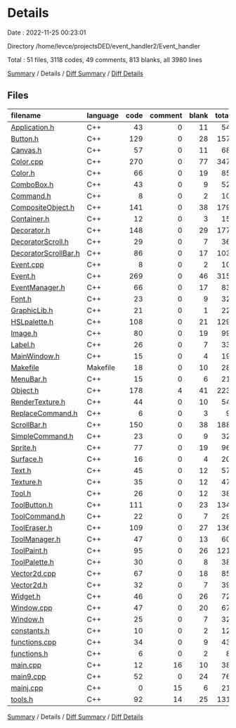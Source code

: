# Details

Date : 2022-11-25 00:23:01

Directory /home/levce/projectsDED/event_handler2/Event_handler

Total : 51 files,  3118 codes, 49 comments, 813 blanks, all 3980 lines

[Summary](results.md) / Details / [Diff Summary](diff.md) / [Diff Details](diff-details.md)

## Files
| filename | language | code | comment | blank | total |
| :--- | :--- | ---: | ---: | ---: | ---: |
| [Application.h](/Application.h) | C++ | 43 | 0 | 11 | 54 |
| [Button.h](/Button.h) | C++ | 129 | 0 | 28 | 157 |
| [Canvas.h](/Canvas.h) | C++ | 57 | 0 | 11 | 68 |
| [Color.cpp](/Color.cpp) | C++ | 270 | 0 | 77 | 347 |
| [Color.h](/Color.h) | C++ | 66 | 0 | 19 | 85 |
| [ComboBox.h](/ComboBox.h) | C++ | 43 | 0 | 9 | 52 |
| [Command.h](/Command.h) | C++ | 8 | 0 | 2 | 10 |
| [CompositeObject.h](/CompositeObject.h) | C++ | 141 | 0 | 38 | 179 |
| [Container.h](/Container.h) | C++ | 12 | 0 | 3 | 15 |
| [Decorator.h](/Decorator.h) | C++ | 148 | 0 | 29 | 177 |
| [DecoratorScroll.h](/DecoratorScroll.h) | C++ | 29 | 0 | 7 | 36 |
| [DecoratorScrollBar.h](/DecoratorScrollBar.h) | C++ | 86 | 0 | 17 | 103 |
| [Event.cpp](/Event.cpp) | C++ | 8 | 0 | 2 | 10 |
| [Event.h](/Event.h) | C++ | 269 | 0 | 46 | 315 |
| [EventManager.h](/EventManager.h) | C++ | 66 | 0 | 17 | 83 |
| [Font.h](/Font.h) | C++ | 23 | 0 | 9 | 32 |
| [GraphicLib.h](/GraphicLib.h) | C++ | 21 | 0 | 1 | 22 |
| [HSLpalette.h](/HSLpalette.h) | C++ | 108 | 0 | 21 | 129 |
| [Image.h](/Image.h) | C++ | 80 | 0 | 19 | 99 |
| [Label.h](/Label.h) | C++ | 26 | 0 | 7 | 33 |
| [MainWindow.h](/MainWindow.h) | C++ | 15 | 0 | 4 | 19 |
| [Makefile](/Makefile) | Makefile | 18 | 0 | 10 | 28 |
| [MenuBar.h](/MenuBar.h) | C++ | 15 | 0 | 6 | 21 |
| [Object.h](/Object.h) | C++ | 178 | 4 | 41 | 223 |
| [RenderTexture.h](/RenderTexture.h) | C++ | 44 | 0 | 10 | 54 |
| [ReplaceCommand.h](/ReplaceCommand.h) | C++ | 6 | 0 | 3 | 9 |
| [ScrollBar.h](/ScrollBar.h) | C++ | 150 | 0 | 38 | 188 |
| [SimpleCommand.h](/SimpleCommand.h) | C++ | 23 | 0 | 9 | 32 |
| [Sprite.h](/Sprite.h) | C++ | 77 | 0 | 19 | 96 |
| [Surface.h](/Surface.h) | C++ | 16 | 0 | 4 | 20 |
| [Text.h](/Text.h) | C++ | 45 | 0 | 12 | 57 |
| [Texture.h](/Texture.h) | C++ | 35 | 0 | 12 | 47 |
| [Tool.h](/Tool.h) | C++ | 26 | 0 | 12 | 38 |
| [ToolButton.h](/ToolButton.h) | C++ | 111 | 0 | 23 | 134 |
| [ToolCommand.h](/ToolCommand.h) | C++ | 22 | 0 | 7 | 29 |
| [ToolEraser.h](/ToolEraser.h) | C++ | 109 | 0 | 27 | 136 |
| [ToolManager.h](/ToolManager.h) | C++ | 47 | 0 | 13 | 60 |
| [ToolPaint.h](/ToolPaint.h) | C++ | 95 | 0 | 26 | 121 |
| [ToolPalette.h](/ToolPalette.h) | C++ | 30 | 0 | 8 | 38 |
| [Vector2d.cpp](/Vector2d.cpp) | C++ | 67 | 0 | 18 | 85 |
| [Vector2d.h](/Vector2d.h) | C++ | 32 | 0 | 7 | 39 |
| [Widget.h](/Widget.h) | C++ | 46 | 0 | 26 | 72 |
| [Window.cpp](/Window.cpp) | C++ | 47 | 0 | 20 | 67 |
| [Window.h](/Window.h) | C++ | 25 | 0 | 7 | 32 |
| [constants.h](/constants.h) | C++ | 10 | 0 | 2 | 12 |
| [functions.cpp](/functions.cpp) | C++ | 34 | 0 | 9 | 43 |
| [functions.h](/functions.h) | C++ | 6 | 0 | 2 | 8 |
| [main.cpp](/main.cpp) | C++ | 12 | 16 | 10 | 38 |
| [main9.cpp](/main9.cpp) | C++ | 52 | 0 | 24 | 76 |
| [mainj.cpp](/mainj.cpp) | C++ | 0 | 15 | 6 | 21 |
| [tools.h](/tools.h) | C++ | 92 | 14 | 25 | 131 |

[Summary](results.md) / Details / [Diff Summary](diff.md) / [Diff Details](diff-details.md)